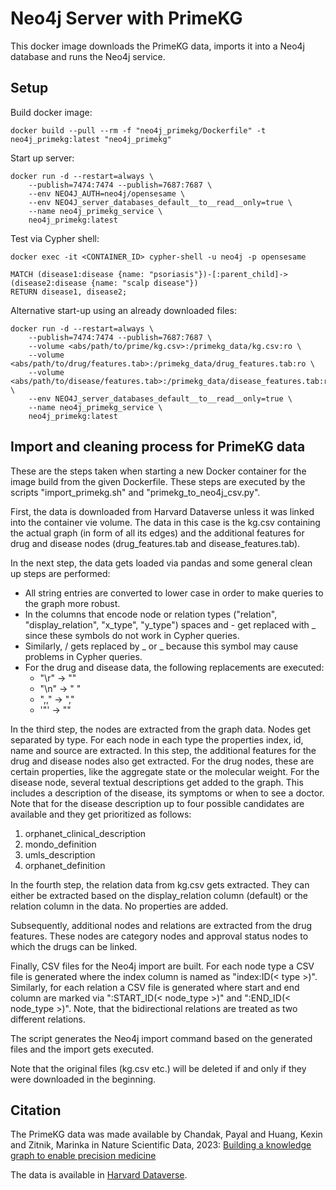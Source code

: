 # Neo4j Server with PrimeKG

This docker image downloads the PrimeKG data, imports it into a Neo4j database and runs the Neo4j service.

## Setup

Build docker image:
```
docker build --pull --rm -f "neo4j_primekg/Dockerfile" -t neo4j_primekg:latest "neo4j_primekg"
```

Start up server:
```
docker run -d --restart=always \
    --publish=7474:7474 --publish=7687:7687 \
    --env NEO4J_AUTH=neo4j/opensesame \
    --env NEO4J_server_databases_default__to__read__only=true \
    --name neo4j_primekg_service \
    neo4j_primekg:latest
```

Test via Cypher shell:
```
docker exec -it <CONTAINER_ID> cypher-shell -u neo4j -p opensesame
```
```
MATCH (disease1:disease {name: "psoriasis"})-[:parent_child]->(disease2:disease {name: "scalp disease"})
RETURN disease1, disease2;
```

Alternative start-up using an already downloaded files:
```
docker run -d --restart=always \
    --publish=7474:7474 --publish=7687:7687 \
    --volume <abs/path/to/prime/kg.csv>:/primekg_data/kg.csv:ro \
    --volume <abs/path/to/drug/features.tab>:/primekg_data/drug_features.tab:ro \
    --volume <abs/path/to/disease/features.tab>:/primekg_data/disease_features.tab:ro \
    --env NEO4J_server_databases_default__to__read__only=true \
    --name neo4j_primekg_service \
    neo4j_primekg:latest
```

## Import and cleaning process for PrimeKG data

These are the steps taken when starting a new Docker container for the image build from the given Dockerfile. These steps are executed by the scripts "import_primekg.sh" and "primekg_to_neo4j_csv.py".

First, the data is downloaded from Harvard Dataverse unless it was linked into the container vie volume. The data in this case is the kg.csv containing the actual graph (in form of all its edges) and the additional features for drug and disease nodes (drug_features.tab and disease_features.tab).

In the next step, the data gets loaded via pandas and some general clean up steps are performed:
- All string entries are converted to lower case in order to make queries to the graph more robust.
- In the columns that encode node or relation types ("relation", "display_relation", "x_type", "y_type") spaces and - get replaced with _ since these symbols do not work in Cypher queries.
- Similarly, / gets replaced by _ or _ because this symbol may cause problems in Cypher queries.
- For the drug and disease data, the following replacements are executed:
  - "\r" -> ""
  - "\n" -> " "
  - ",," -> ","
  - '"' -> ""

In the third step, the nodes are extracted from the graph data. Nodes get separated by type. For each node in each type the properties index, id, name and source are extracted.
In this step, the additional features for the drug and disease nodes also get extracted. For the drug nodes, these are certain properties, like the aggregate state or the molecular weight.
For the disease node, several textual descriptions get added to the graph. This includes a description of the disease, its symptoms or when to see a doctor. Note that for the disease description up to four possible candidates are available and they get prioritized as follows:
  1. orphanet_clinical_description
  2. mondo_definition
  3. umls_description
  4. orphanet_definition

In the fourth step, the relation data from kg.csv gets extracted. They can either be extracted based on the display_relation column (default) or the relation column in the data. No properties are added.

Subsequently, additional nodes and relations are extracted from the drug features. These nodes are category nodes and approval status nodes to which the drugs can be linked.

Finally, CSV files for the Neo4j import are built. For each node type a CSV file is generated where the index column is named as "index:ID(< type >)". Similarly, for each relation a CSV file is generated where start and end column are marked via ":START_ID(< node_type >)" and ":END_ID(< node_type >)". Note, that the bidirectional relations are treated as two different relations.

The script generates the Neo4j import command based on the generated files and the import gets executed.

Note that the original files (kg.csv etc.) will be deleted if and only if they were downloaded in the beginning.

## Citation

The PrimeKG data was made available by Chandak, Payal and Huang, Kexin and Zitnik, Marinka in Nature Scientific Data, 2023: [Building a knowledge graph to enable precision medicine](https://www.nature.com/articles/s41597-023-01960-3)

The data is available in [Harvard Dataverse](https://dataverse.harvard.edu/dataset.xhtml?persistentId=doi:10.7910/DVN/IXA7BM).
